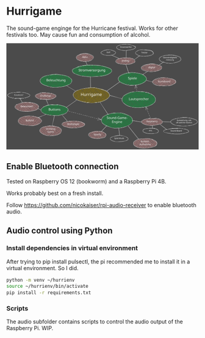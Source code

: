 # Hurrigame
The sound-game enginge for the Hurricane festival. Works for other festivals too. May cause fun and consumption of alcohol.

![Mindmap](images/Hurrigame_Mindmap.excalidraw.svg)

## Enable Bluetooth connection

Tested on Raspberry OS 12 (bookworm) and a Raspberry Pi 4B.

Works probably best on a fresh install. 

Follow https://github.com/nicokaiser/rpi-audio-receiver to enable bluetooth audio.

## Audio control using Python

### Install dependencies in virtual environment

After trying to pip install pulsectl, the pi recommended me to install it in a virtual environment. So I did.

```bash
python -m venv ~/hurrienv
source ~/hurrienv/bin/activate
pip install -r requirements.txt
```

### Scripts

The audio subfolder contains scripts to control the audio output of the Raspberry Pi. WIP.